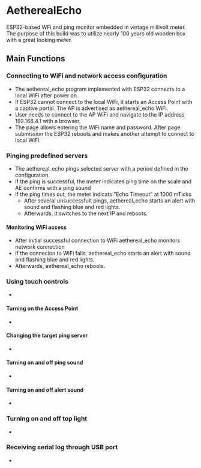 # AetherealEcho
ESP32-based WFi and ping monitor embedded in vintage millivolt meter.
The purpose of this build was to utilize nearly 100 years old wooden box with a great looking meter.

## Main Functions

### Connecting to WiFi and network access configuration
- The aethereal_echo program implemented with ESP32 connects to a local WiFi after power on.
- If ESP32 cannot connect to the local WiFi, it starts an Access Point with a captive portal. The AP is advertised as aethereal_echo WiFi.
- User needs to connect to the AP WiFi and navigate to the IP address 192.168.4.1 with a browser.
- The page allows entering the WiFi name and password.  After page submission the ESP32 reboots and makes another attempt to connect to local WiFi.

### Pinging predefined servers
- The aethereal_echo pings selected server with a period defined in the configuration.
- If the ping is successful, the meter indicates ping time on the scale and AE confirms with a ping sound
- If the ping times out, the meter indicats "Echo Timeout" at 1000 mTicks
  - After several unsuccessfult pings, aethereal_echo starts an alert with sound and flashing blue and red lights.
  - Afterwards, it switches to the next IP and reboots.

#### Monitoring WiFi access
- After initial successful connection to WiFi aethereal_echo monitors network connection
- If the connecion to WiFi fails, aethereal_echo starts an alert with sound and flashing blue and red lights.
- Afterwards, aethereal_echo reboots.

### Using touch controls
- 

#### Turning on the Access Point
- 

#### Changing the target ping server
- 

#### Turning on and off ping sound
- 

#### Turning on and off alert sound
- 

### Turning on and off top light
- 
### Receiving serial log through USB port
- 




